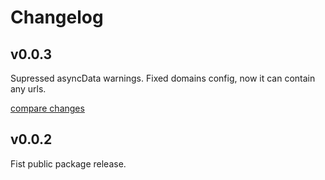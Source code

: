 # Changelog

## v0.0.3
Supressed asyncData warnings.
Fixed domains config, now it can contain any urls.

[compare changes](https://github.com/ciyoxe/nuxt-image-optimizer/compare/v0.0.2...v0.0.3)

## v0.0.2
Fist public package release.
